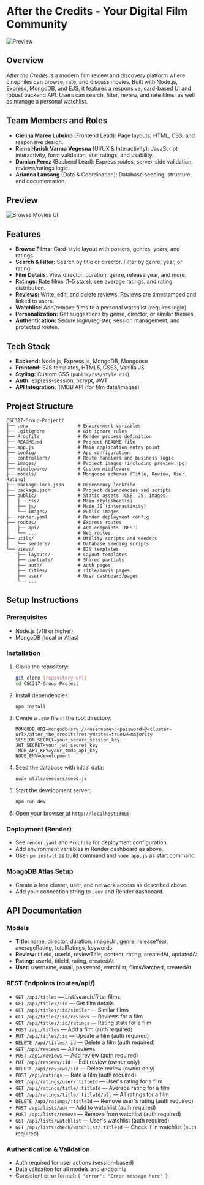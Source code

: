 # After the Credits - Your Digital Film Community

![Preview](images/preview.jpg)

## Overview
*After the Credits* is a modern film review and discovery platform where cinephiles can browse, rate, and discuss movies. Built with Node.js, Express, MongoDB, and EJS, it features a responsive, card-based UI and robust backend API. Users can search, filter, review, and rate films, as well as manage a personal watchlist.

## Team Members and Roles
- **Cielina Maree Lubrino** (Frontend Lead): Page layouts, HTML, CSS, and responsive design.
- **Rama Harish Varma Vegesna** (UI/UX & Interactivity): JavaScript interactivity, form validation, star ratings, and usability.
- **Damian Perez** (Backend Lead): Express routes, server-side validation, reviews/ratings logic.
- **Arianna Lansang** (Data & Coordination): Database seeding, structure, and documentation.

## Preview
![Browse Movies UI](images/preview.jpg)

## Features
- **Browse Films:** Card-style layout with posters, genres, years, and ratings.
- **Search & Filter:** Search by title or director. Filter by genre, year, or rating.
- **Film Details:** View director, duration, genre, release year, and more.
- **Ratings:** Rate films (1–5 stars), see average ratings, and rating distribution.
- **Reviews:** Write, edit, and delete reviews. Reviews are timestamped and linked to users.
- **Watchlist:** Add/remove films to a personal watchlist (requires login).
- **Personalization:** Get suggestions by genre, director, or similar themes.
- **Authentication:** Secure login/register, session management, and protected routes.

## Tech Stack
- **Backend:** Node.js, Express.js, MongoDB, Mongoose
- **Frontend:** EJS templates, HTML5, CSS3, Vanilla JS
- **Styling:** Custom CSS (`public/css/style.css`)
- **Auth:** express-session, bcrypt, JWT
- **API Integration:** TMDB API (for film data/images)

## Project Structure
```tree
CSC317-Group-Project/
├── .env                  # Environment variables
├── .gitignore            # Git ignore rules
├── Procfile              # Render process definition
├── README.md             # Project README file
├── app.js                # Main application entry point
├── config/               # App configuration
├── controllers/          # Route handlers and business logic
├── images/               # Project images (including preview.jpg)
├── middleware/           # Custom middleware
├── models/               # Mongoose schemas (Title, Review, User, Rating)
├── package-lock.json     # Dependency lockfile
├── package.json          # Project dependencies and scripts
├── public/               # Static assets (CSS, JS, images)
│   ├── css/              # Main stylesheet(s)
│   ├── js/               # Main JS (interactivity)
│   └── images/           # Public images
├── render.yaml           # Render deployment config
├── routes/               # Express routes
│   ├── api/              # API endpoints (REST)
│   └── ...               # Web routes
├── utils/                # Utility scripts and seeders
│   └── seeders/          # Database seeding scripts
└── views/                # EJS templates
    ├── layouts/          # Layout templates
    ├── partials/         # Shared partials
    ├── auth/             # Auth pages
    ├── titles/           # Title/movie pages
    ├── user/             # User dashboard/pages
    └── ...
```

## Setup Instructions

### Prerequisites
- Node.js (v18 or higher)
- MongoDB (local or Atlas)

### Installation
1. Clone the repository:
   ```bash
   git clone [repository-url]
   cd CSC317-Group-Project
   ```
2. Install dependencies:
   ```bash
   npm install
   ```
3. Create a `.env` file in the root directory:
   ```env
   MONGODB_URI=mongodb+srv://<username>:<password>@<cluster-url>/after_the_credits?retryWrites=true&w=majority
   SESSION_SECRET=your_secure_session_key
   JWT_SECRET=your_jwt_secret_key
   TMDB_API_KEY=your_tmdb_api_key
   NODE_ENV=development
   ```
4. Seed the database with initial data:
   ```bash
   node utils/seeders/seed.js
   ```
5. Start the development server:
   ```bash
   npm run dev
   ```
6. Open your browser at `http://localhost:3000`

### Deployment (Render)
- See `render.yaml` and `Procfile` for deployment configuration.
- Add environment variables in Render dashboard as above.
- Use `npm install` as build command and `node app.js` as start command.

### MongoDB Atlas Setup
- Create a free cluster, user, and network access as described above.
- Add your connection string to `.env` and Render dashboard.

## API Documentation

### Models
- **Title:** name, director, duration, imageUrl, genre, releaseYear, averageRating, totalRatings, keywords
- **Review:** titleId, userId, reviewTitle, content, rating, createdAt, updatedAt
- **Rating:** userId, titleId, rating, createdAt
- **User:** username, email, password, watchlist, filmsWatched, createdAt

### REST Endpoints (routes/api/)
- `GET /api/titles` — List/search/filter films
- `GET /api/titles/:id` — Get film details
- `GET /api/titles/:id/similar` — Similar films
- `GET /api/titles/:id/reviews` — Reviews for a film
- `GET /api/titles/:id/ratings` — Rating stats for a film
- `POST /api/titles` — Add a film (auth required)
- `PUT /api/titles/:id` — Update a film (auth required)
- `DELETE /api/titles/:id` — Delete a film (auth required)
- `GET /api/reviews` — All reviews
- `POST /api/reviews` — Add review (auth required)
- `PUT /api/reviews/:id` — Edit review (owner only)
- `DELETE /api/reviews/:id` — Delete review (owner only)
- `POST /api/ratings` — Rate a film (auth required)
- `GET /api/ratings/user/:titleId` — User's rating for a film
- `GET /api/ratings/title/:titleId` — Average rating for a film
- `GET /api/ratings/title/:titleId/all` — All ratings for a film
- `DELETE /api/ratings/:titleId` — Remove user's rating (auth required)
- `POST /api/lists/add` — Add to watchlist (auth required)
- `POST /api/lists/remove` — Remove from watchlist (auth required)
- `GET /api/lists/watchlist` — User's watchlist (auth required)
- `GET /api/lists/check/watchlist/:titleId` — Check if in watchlist (auth required)

### Authentication & Validation
- Auth required for user actions (session-based)
- Data validation for all models and endpoints
- Consistent error format: `{ "error": "Error message here" }`